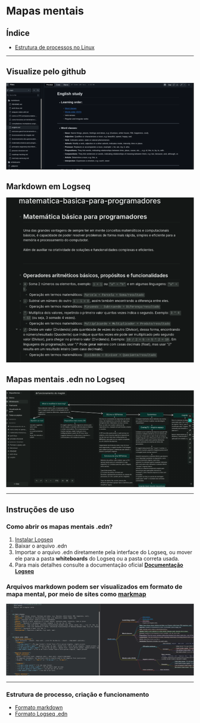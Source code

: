 # Mapas mentais

## Índice
- [Estrutura de processos no Linux](#estrutura-de-processos-criação-e-funcionamento)

---

## Visualize pelo github
![Markmap](./assets/markdown_github.png)

## Markdown em Logseq
![Markmap](./assets/markdown_logseq.png)

## Mapas mentais .edn no Logseq
![Markmap](./assets/mapamental_logseq.png)

---

## Instruções de uso

### Como abrir os mapas mentais .edn?
1. [Instalar Logseq](https://logseq.com/)
2. Baixar o arquivo .edn
3. Importar o arquivo .edn diretamente pela interface do Logseq, ou mover ele para a pasta **whiteboards** do Logseq ou a pasta correta usada.
4. Para mais detalhes consulte a documentação oficial **[Documentação Logseq](https://github.com/logseq/logseq)**

### Arquivos markdown podem ser visualizados em formato de mapa mental, por meio de sites como [markmap](https://markmap.js.org/repl)
![Markmap](./assets/markdown_mind_map.png)

---

### Estrutura de processo, criação e funcionamento
- [Formato markdown](markdowns/process-structure.md)
- [Formato Logseq .edn](whiteboards/process-structure.md)


